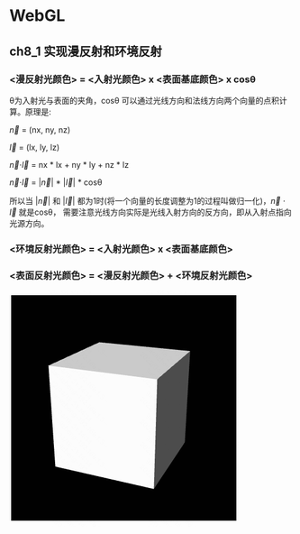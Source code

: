 # WebGL

## ch8_1 实现漫反射和环境反射

### <漫反射光颜色> = <入射光颜色> x <表面基底颜色> x cosθ

θ为入射光与表面的夹角，cosθ 可以通过光线方向和法线方向两个向量的点积计算。原理是:

$\vec{n}$ = (nx, ny, nz)

$\vec{l}$ = (lx, ly, lz)

$\vec{n}$$\cdot$$\vec{l}$ = nx * lx + ny * ly + nz * lz

$\vec{n}$$\cdot$$\vec{l}$ = $|\vec{n}|$ * $|\vec{l}|$ * cosθ

所以当 $|\vec{n}|$ 和 $|\vec{l}|$ 都为1时(将一个向量的长度调整为1的过程叫做归一化)，$\vec{n}$ $\cdot$ $\vec{l}$ 就是cosθ，
需要注意光线方向实际是光线入射方向的反方向，即从入射点指向光源方向。

### <环境反射光颜色> = <入射光颜色> x <表面基底颜色>

### <表面反射光颜色> = <漫反射光颜色> + <环境反射光颜色>

![image](https://github.com/gaolizheng/LearnWebGL/blob/master/Ch8_1_LightedCube/effect.png)

